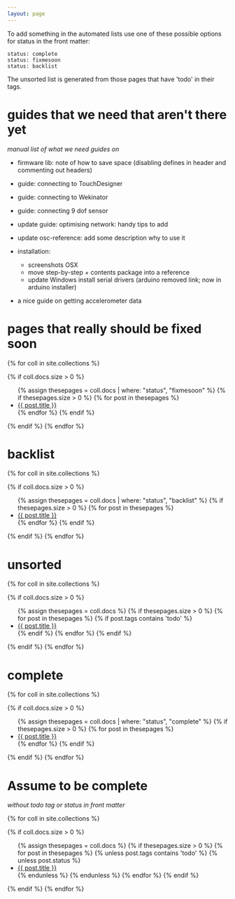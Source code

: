 ```yaml
---
layout: page
---
```


To add something in the automated lists use one of these possible options for status in the front matter:

```
status: complete
status: fixmesoon
status: backlist
```

The unsorted list is generated from those pages that have 'todo' in their tags.


# guides that we need that aren't there yet

*manual list of what we need guides on*

- firmware lib: note of how to save space (disabling defines in header and commenting out headers)

- guide: connecting to TouchDesigner
- guide: connecting to Wekinator
- guide: connecting 9 dof sensor

- update guide: optimising network: handy tips to add

- update osc-reference: add some description why to use it

- installation:
    - screenshots OSX
    - move step-by-step + contents package into a reference
    - update Windows install serial drivers (arduino removed link; now in arduino installer)

- a nice guide on getting accelerometer data

# pages that really should be fixed soon

{% for coll in site.collections %}

{% if coll.docs.size > 0 %}
<ul>
{% assign thesepages = coll.docs | where: "status", "fixmesoon" %}
{% if thesepages.size > 0 %}
    {% for post in thesepages %}
<li><a href="{{post.url}}">{{ post.title }}</a></li>
    {% endfor %}
{% endif %}
</ul>    
{% endif %}
{% endfor %}

# backlist

{% for coll in site.collections %}

{% if coll.docs.size > 0 %}
<ul>
{% assign thesepages = coll.docs | where: "status", "backlist" %}
{% if thesepages.size > 0 %}
    {% for post in thesepages %}
<li><a href="{{post.url}}">{{ post.title }}</a></li>
    {% endfor %}
{% endif %}
</ul>    
{% endif %}
{% endfor %}

# unsorted

{% for coll in site.collections %}

{% if coll.docs.size > 0 %}
<ul>
{% assign thesepages = coll.docs %}
{% if thesepages.size > 0 %}
    {% for post in thesepages %}
    {% if post.tags contains 'todo' %}
<li><a href="{{post.url}}">{{ post.title }}</a></li>
    {% endif %}
    {% endfor %}
{% endif %}
</ul>    
{% endif %}
{% endfor %}

# complete

{% for coll in site.collections %}

{% if coll.docs.size > 0 %}
<ul>
{% assign thesepages = coll.docs | where: "status", "complete" %}
{% if thesepages.size > 0 %}
    {% for post in thesepages %}
<li><a href="{{post.url}}">{{ post.title }}</a></li>
    {% endfor %}
{% endif %}
</ul>    
{% endif %}
{% endfor %}

# Assume to be complete

*without todo tag or status in front matter*

{% for coll in site.collections %}

{% if coll.docs.size > 0 %}
<ul>
{% assign thesepages = coll.docs %}
{% if thesepages.size > 0 %}
    {% for post in thesepages %}
    {% unless post.tags contains 'todo' %}    
        {% unless post.status %}
            <li><a href="{{post.url}}">{{ post.title }}</a></li>
        {% endunless %}
    {% endunless %}
    {% endfor %}
{% endif %}
</ul>    
{% endif %}
{% endfor %}
